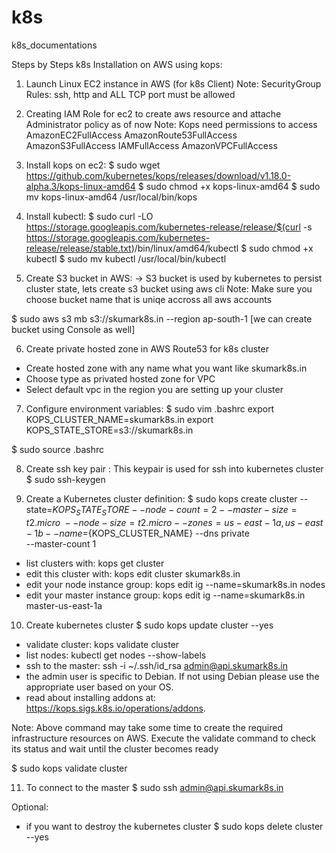 # k8s
k8s_documentations

Steps by Steps k8s Installation on AWS using kops:

1) Launch Linux EC2 instance in AWS (for k8s Client)
    Note: SecurityGroup Rules: ssh, http and ALL TCP port must be allowed
    
2) Creating IAM Role for ec2 to create aws resource and attache Administrator policy as of now
Note: Kops need permissions to access
    AmazonEC2FullAccess
    AmazonRoute53FullAccess
    AmazonS3FullAccess
    IAMFullAccess
    AmazonVPCFullAccess


3) Install kops on ec2:
$ sudo wget https://github.com/kubernetes/kops/releases/download/v1.18.0-alpha.3/kops-linux-amd64
$ sudo chmod +x kops-linux-amd64
$ sudo mv kops-linux-amd64 /usr/local/bin/kops

4) Install kubectl:
$ sudo curl -LO https://storage.googleapis.com/kubernetes-release/release/$(curl -s https://storage.googleapis.com/kubernetes-release/release/stable.txt)/bin/linux/amd64/kubectl
$ sudo chmod +x kubectl
$ sudo mv kubectl /usr/local/bin/kubectl

5) Create S3 bucket in AWS:
-> S3 bucket is used by kubernetes to persist cluster state, lets create s3 bucket using aws cli Note: Make sure you choose bucket name that is uniqe accross all aws accounts

$ sudo aws s3 mb s3://skumark8s.in --region ap-south-1   [we can create bucket using Console as well]

6) Create private hosted zone in AWS Route53 for k8s cluster
- Create hosted zone with any name what you want like skumark8s.in
- Choose type as privated hosted zone for VPC
- Select default vpc in the region you are setting up your cluster

7) Configure environment variables:
$ sudo vim .bashrc
export KOPS_CLUSTER_NAME=skumark8s.in
export KOPS_STATE_STORE=s3://skumark8s.in

$ sudo source .bashrc

8) Create ssh key pair : This keypair is used for ssh into kubernetes cluster
$ sudo ssh-keygen

9) Create a Kubernetes cluster definition:
$ sudo kops create cluster --state=${KOPS_STATE_STORE} --node-count=2 --master-size=t2.micro \
--node-size=t2.micro --zones=us-east-1a,us-east-1b --name=${KOPS_CLUSTER_NAME} --dns private \
--master-count 1 

* list clusters with: kops get cluster
* edit this cluster with: kops edit cluster skumark8s.in
* edit your node instance group: kops edit ig --name=skumark8s.in nodes
* edit your master instance group: kops edit ig --name=skumark8s.in master-us-east-1a

10) Create kubernetes cluster
$ sudo kops update cluster --yes


* validate cluster: kops validate cluster
* list nodes: kubectl get nodes --show-labels
* ssh to the master: ssh -i ~/.ssh/id_rsa admin@api.skumark8s.in
* the admin user is specific to Debian. If not using Debian please use the appropriate user based on your OS.
* read about installing addons at: https://kops.sigs.k8s.io/operations/addons.


Note: Above command may take some time to create the required infrastructure resources on AWS. Execute the validate command to check its status and wait until the cluster becomes ready

$ sudo kops validate cluster

11) To connect to the master
$ sudo ssh admin@api.skumark8s.in


Optional:

* if you want to destroy the kubernetes cluster
$ sudo kops delete cluster  --yes
